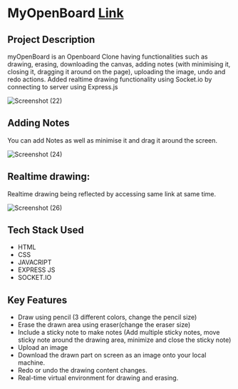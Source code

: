 # MyOpenBoard [Link](https://myopenboardf.herokuapp.com/)

## Project Description
myOpenBoard is an Openboard Clone having functionalities such as drawing, erasing, downloading the canvas, adding notes (with minimising it, closing it, dragging it around on the page), uploading the image, undo and redo actions.
Added realtime drawing functionality using Socket.io by connecting to server using Express.js

![Screenshot (22)](https://user-images.githubusercontent.com/102357554/160105972-19369bea-7a68-406a-9e29-ce7f2e78c728.png)

## Adding Notes
You can add Notes as well as minimise it and drag it around the screen.

![Screenshot (24)](https://user-images.githubusercontent.com/102357554/160107465-1c29f49c-4005-4d3c-afaf-f70bbf35e9fc.png)

## Realtime drawing:
Realtime drawing being reflected by accessing same link at same time.

![Screenshot (26)](https://user-images.githubusercontent.com/102357554/160108117-f5cdff11-09a1-48ca-aff5-c9fbc3ca298c.png)

## Tech Stack Used
* HTML
* CSS
* JAVACRIPT
* EXPRESS JS
* SOCKET.IO

## Key Features
* Draw using pencil (3 different colors, change the pencil size)
* Erase the drawn area using eraser(change the eraser size)
* Include a sticky note to make notes (Add multiple sticky notes, move sticky note around the drawing area, minimize and close the sticky note)
* Upload an image
* Download the drawn part on screen as an image onto your local machine.
* Redo or undo the drawing content changes.
* Real-time virtual environment for drawing and erasing.
